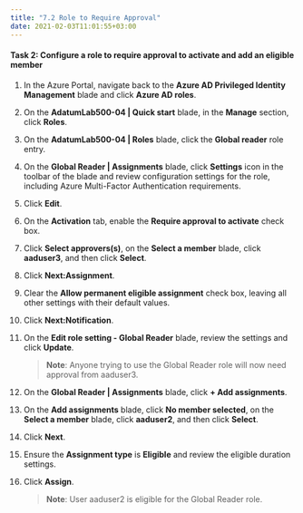 ```yaml
---
title: "7.2 Role to Require Approval"
date: 2021-02-03T11:01:55+03:00
---
```



#### Task 2: Configure a role to require approval to activate and add an eligible member

1. In the Azure Portal, navigate back to the **Azure AD Privileged Identity Management** blade and click **Azure AD roles**.

1. On the **AdatumLab500-04 \| Quick start** blade, in the **Manage** section, click **Roles**.

1. On the **AdatumLab500-04 \| Roles** blade, click the **Global reader** role entry. 

1. On the **Global Reader \| Assignments** blade, click **Settings** icon in the toolbar of the blade and review configuration settings for the role, including Azure Multi-Factor Authentication requirements.

1. Click **Edit**.

1. On the **Activation** tab, enable the **Require approval to activate** check box.

1. Click **Select approvers(s)**, on the **Select a member** blade, click **aaduser3**, and then click **Select**.

1. Click **Next:Assignment**.

1. Clear the **Allow permanent eligible assignment** check box, leaving all other settings with their default values.

1. Click **Next:Notification**.

1. On the **Edit role setting - Global Reader** blade, review the settings and click **Update**.

    >**Note**: Anyone trying to use the Global Reader role will now need approval from aaduser3. 

1. On the **Global Reader \| Assignments** blade, click **+ Add assignments**.

1. On the **Add assignments** blade, click **No member selected**, on the **Select a member** blade, click **aaduser2**, and then click **Select**.

1. Click **Next**. 

1. Ensure the **Assignment type** is **Eligible** and review the eligible duration settings.

1. Click **Assign**.

    >**Note**: User aaduser2 is eligible for the Global Reader role. 